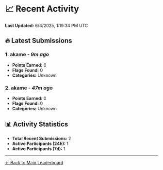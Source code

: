 # 📈 Recent Activity

**Last Updated:** 6/4/2025, 1:19:34 PM UTC

## 🔥 Latest Submissions

### 1. akame - *9m ago*
- **Points Earned:** 0
- **Flags Found:** 0
- **Categories:** Unknown

### 2. akame - *47m ago*
- **Points Earned:** 0
- **Flags Found:** 0
- **Categories:** Unknown

## 📊 Activity Statistics

- **Total Recent Submissions:** 2
- **Active Participants (24h):** 1
- **Active Participants (7d):** 1

---
[← Back to Main Leaderboard](README.md)